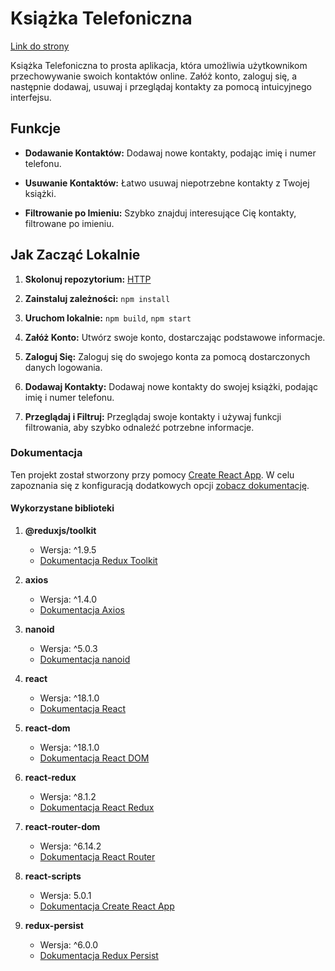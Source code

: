 # Książka Telefoniczna

[Link do strony](https://pawelszopinski.github.io/goit-react-hw-08-phonebook/)

Książka Telefoniczna to prosta aplikacja, która umożliwia użytkownikom przechowywanie swoich kontaktów online. Załóż konto, zaloguj się, a następnie dodawaj, usuwaj i przeglądaj kontakty za pomocą intuicyjnego interfejsu.

## Funkcje

- **Dodawanie Kontaktów:** Dodawaj nowe kontakty, podając imię i numer telefonu.
  
- **Usuwanie Kontaktów:** Łatwo usuwaj niepotrzebne kontakty z Twojej książki.

- **Filtrowanie po Imieniu:** Szybko znajduj interesujące Cię kontakty, filtrowane po imieniu.

## Jak Zacząć Lokalnie

1. **Skolonuj repozytorium:** [HTTP](https://github.com/pawelszopinski/goit-react-hw-08-phonebook.git)

2. **Zainstaluj zależności:** `npm install`

3. **Uruchom lokalnie:** `npm build`, `npm start`

1. **Załóż Konto:** Utwórz swoje konto, dostarczając podstawowe informacje.

2. **Zaloguj Się:** Zaloguj się do swojego konta za pomocą dostarczonych danych logowania.

3. **Dodawaj Kontakty:** Dodawaj nowe kontakty do swojej książki, podając imię i numer telefonu.

4. **Przeglądaj i Filtruj:** Przeglądaj swoje kontakty i używaj funkcji filtrowania, aby szybko odnaleźć potrzebne informacje.



### Dokumentacja

Ten projekt został stworzony przy pomocy
[Create React App](https://github.com/facebook/create-react-app). W celu
zapoznania się z konfiguracją dodatkowych opcji
[zobacz dokumentację](https://facebook.github.io/create-react-app/docs/getting-started).

#### Wykorzystane biblioteki


1. **@reduxjs/toolkit**
   - Wersja: ^1.9.5
   - [Dokumentacja Redux Toolkit](https://redux-toolkit.js.org/)

2. **axios**
   - Wersja: ^1.4.0
   - [Dokumentacja Axios](https://axios-http.com/docs/intro)

3. **nanoid**
   - Wersja: ^5.0.3
   - [Dokumentacja nanoid](https://github.com/ai/nanoid)

4. **react**
   - Wersja: ^18.1.0
   - [Dokumentacja React](https://reactjs.org/docs/getting-started.html)

5. **react-dom**
   - Wersja: ^18.1.0
   - [Dokumentacja React DOM](https://reactjs.org/docs/react-dom.html)

6. **react-redux**
   - Wersja: ^8.1.2
   - [Dokumentacja React Redux](https://react-redux.js.org/)

7. **react-router-dom**
   - Wersja: ^6.14.2
   - [Dokumentacja React Router](https://reactrouter.com/web/guides/quick-start)

8. **react-scripts**
   - Wersja: 5.0.1
   - [Dokumentacja Create React App](https://create-react-app.dev/docs/getting-started/)

9. **redux-persist**
   - Wersja: ^6.0.0
   - [Dokumentacja Redux Persist](https://github.com/rt2zz/redux-persist)

